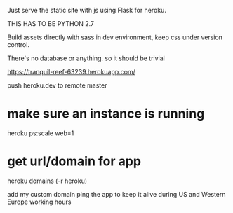 Just serve the static site with js using Flask for heroku.

THIS HAS TO BE PYTHON 2.7

Build assets directly with sass in dev environment, keep css under version control.

There's no database or anything. so it should be trivial


https://tranquil-reef-63239.herokuapp.com/

push heroku.dev to remote master

# make sure an instance is running
heroku ps:scale web=1

# get url/domain for app
heroku domains (-r heroku)

add my custom domain
ping the app to keep it alive during US and Western Europe working hours
